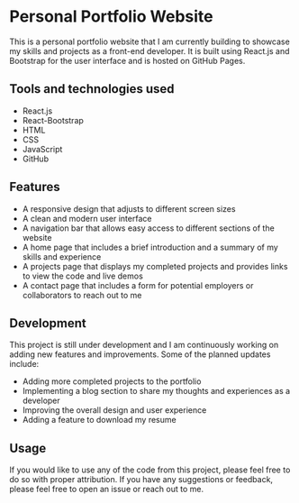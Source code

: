 # Personal Portfolio Website

This is a personal portfolio website that I am currently building to showcase my skills and projects as a front-end developer. It is built using React.js and Bootstrap for the user interface and is hosted on GitHub Pages.

## Tools and technologies used

- React.js
- React-Bootstrap
- HTML
- CSS
- JavaScript
- GitHub

## Features

- A responsive design that adjusts to different screen sizes
- A clean and modern user interface
- A navigation bar that allows easy access to different sections of the website
- A home page that includes a brief introduction and a summary of my skills and experience
- A projects page that displays my completed projects and provides links to view the code and live demos
- A contact page that includes a form for potential employers or collaborators to reach out to me

## Development

This project is still under development and I am continuously working on adding new features and improvements. Some of the planned updates include:

- Adding more completed projects to the portfolio
- Implementing a blog section to share my thoughts and experiences as a developer
- Improving the overall design and user experience
- Adding a feature to download my resume

## Usage

If you would like to use any of the code from this project, please feel free to do so with proper attribution. If you have any suggestions or feedback, please feel free to open an issue or reach out to me.
